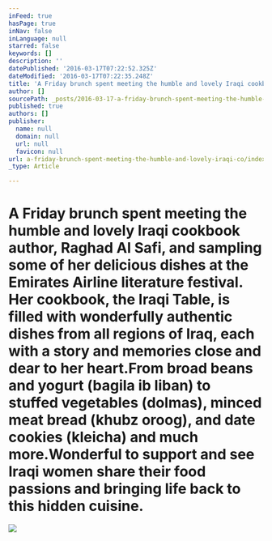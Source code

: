 ```yaml
---
inFeed: true
hasPage: true
inNav: false
inLanguage: null
starred: false
keywords: []
description: ''
datePublished: '2016-03-17T07:22:52.325Z'
dateModified: '2016-03-17T07:22:35.248Z'
title: 'A Friday brunch spent meeting the humble and lovely Iraqi cookbook author, Raghad Al Safi, and sampling some of her delicious dishes at the Emirates Airline literature festival. Her cookbook, the Iraqi Table, is filled with wonderfully authentic dishes from all regions of Iraq, each with a story and memories close and dear to her heart.From broad beans and yogurt (bagila ib liban) to stuffed vegetables (dolmas), minced meat bread (khubz oroog), and date cookies (kleicha) and much more.Wonderful to support and see Iraqi women share their food passions and bringing life back to this hidden cuisine.'
author: []
sourcePath: _posts/2016-03-17-a-friday-brunch-spent-meeting-the-humble-and-lovely-iraqi-co.md
published: true
authors: []
publisher:
  name: null
  domain: null
  url: null
  favicon: null
url: a-friday-brunch-spent-meeting-the-humble-and-lovely-iraqi-co/index.html
_type: Article

---
```

# A Friday brunch spent meeting the humble and lovely Iraqi cookbook author, Raghad Al Safi, and sampling some of her delicious dishes at the Emirates Airline literature festival. Her cookbook, the Iraqi Table, is filled with wonderfully authentic dishes from all regions of Iraq, each with a story and memories close and dear to her heart.From broad beans and yogurt (bagila ib liban) to stuffed vegetables (dolmas), minced meat bread (khubz oroog), and date cookies (kleicha) and much more.Wonderful to support and see Iraqi women share their food passions and bringing life back to this hidden cuisine.
![](https://the-grid-user-content.s3-us-west-2.amazonaws.com/ba2362f6-c5dd-43d4-a59a-6efbb0e12625.jpg)